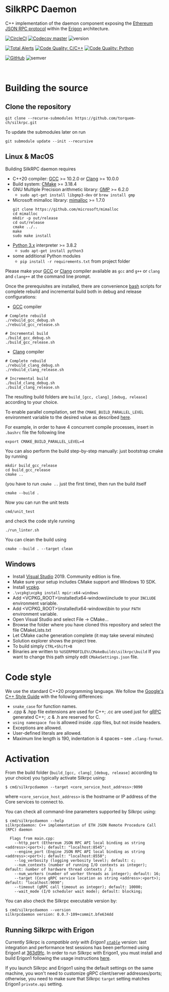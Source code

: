 # SilkRPC Daemon

C++ implementation of the daemon component exposing the [Ethereum JSON RPC protocol](https://eth.wiki/json-rpc/API) within the [Erigon](https://github.com/ledgerwatch/erigon) architecture.

[![CircleCI](https://circleci.com/gh/torquem-ch/silkrpc.svg?style=shield)](https://circleci.com/gh/torquem-ch/silkrpc)
[![Codecov master](https://img.shields.io/codecov/c/github/torquem-ch/silkrpc/master.svg?style=shield&logo=codecov&logoColor=white)](https://codecov.io/gh/torquem-ch/silkrpc)
![version](https://img.shields.io/github/v/release/torquem-ch/silkrpc?sort=semver&color=normal)

[![Total Alerts](https://img.shields.io/lgtm/alerts/g/torquem-ch/silkrpc.svg?logo=lgtm&logoWidth=18)](https://lgtm.com/projects/g/torquem-ch/silkrpc/alerts)
[![Code Quality: C/C++](https://img.shields.io/lgtm/grade/cpp/g/torquem-ch/silkrpc.svg?logo=lgtm&logoWidth=18)](https://lgtm.com/projects/g/torquem-ch/silkrpc/context:cpp)
[![Code Quality: Python](https://img.shields.io/lgtm/grade/python/g/torquem-ch/silkrpc.svg?logo=lgtm&logoWidth=18)](https://lgtm.com/projects/g/torquem-ch/silkrpc/context:python)

[![GitHub](https://img.shields.io/github/license/torquem-ch/silkrpc.svg)](https://github.com/torquem-ch/silkrpc/blob/master/LICENSE)
![semver](https://img.shields.io/badge/semver-2.0.0-blue)

<br>

# Building the source

## Clone the repository

```
git clone --recurse-submodules https://github.com/torquem-ch/silkrpc.git
```

To update the submodules later on run 
```
git submodule update --init --recursive
```

## Linux & MacOS
Building SilkRPC daemon requires
* C++20 compiler: [GCC](https://www.gnu.org/software/gcc/) >= 10.2.0 or [Clang](https://clang.llvm.org/) >= 10.0.0
* Build system: [CMake](http://cmake.org) >= 3.18.4
* GNU Multiple Precision arithmetic library: [GMP](http://gmplib.org) >= 6.2.0
    * `sudo apt-get install libgmp3-dev` or `brew install gmp`
* Microsoft mimalloc library: [mimalloc](https://github.com/microsoft/mimalloc) >= 1.7.0
    ```
    git clone https://github.com/microsoft/mimalloc
    cd mimalloc
    mkdir -p out/release
    cd out/release
    cmake ../..
    make
    sudo make install
    ```
* [Python 3.x](https://www.python.org/downloads/) interpreter >= 3.8.2
    * `sudo apt-get install python3`
* some additional Python modules
    * `pip install -r requirements.txt` from project folder

Please make your [GCC](https://www.gnu.org/software/gcc/) or [Clang](https://clang.llvm.org/) compiler available as `gcc` and `g++` or `clang` and `clang++` at the command line prompt.

Once the prerequisites are installed, there are convenience [bash](https://www.gnu.org/software/bash/) scripts for complete rebuild and incremental build both in debug and release configurations:

- [GCC](https://www.gnu.org/software/gcc/) compiler
```
# Complete rebuild
./rebuild_gcc_debug.sh
./rebuild_gcc_release.sh
```

```
# Incremental build
./build_gcc_debug.sh
./build_gcc_release.sh
```

- [Clang](https://clang.llvm.org/) compiler
```
# Complete rebuild
./rebuild_clang_debug.sh
./rebuild_clang_release.sh
```

```
# Incremental build
./build_clang_debug.sh
./build_clang_release.sh
```
The resulting build folders are `build_[gcc, clang]_[debug, release]` according to your choice.

To enable parallel compilation, set the `CMAKE_BUILD_PARALLEL_LEVEL` environment variable to the desired value as described [here](https://cmake.org/cmake/help/latest/manual/cmake.1.html#build-a-project). 

For example, in order to have 4 concurrent compile processes, insert in `.bashrc` file the following line
```
export CMAKE_BUILD_PARALLEL_LEVEL=4
```

You can also perform the build step-by-step manually: just bootstrap cmake by running
```
mkdir build_gcc_release
cd build_gcc_release
cmake ..
```
(you have to run `cmake ..` just the first time), then run the build itself
```
cmake --build .
```

Now you can run the unit tests
```
cmd/unit_test
```

and check the code style running
```
./run_linter.sh
```

You can clean the build using
```
cmake --build . --target clean
```

## Windows
* Install [Visual Studio](https://www.visualstudio.com/downloads) 2019. Community edition is fine.
* Make sure your setup includes CMake support and Windows 10 SDK.
* Install [vcpkg](https://github.com/microsoft/vcpkg#quick-start-windows).
* `.\vcpkg\vcpkg install mpir:x64-windows`
* Add <VCPKG_ROOT>\installed\x64-windows\include to your `INCLUDE` environment variable.
* Add <VCPKG_ROOT>\installed\x64-windows\bin to your `PATH` environment variable.
* Open Visual Studio and select File -> CMake...
* Browse the folder where you have cloned this repository and select the file CMakeLists.txt
* Let CMake cache generation complete (it may take several minutes)
* Solution explorer shows the project tree.
* To build simply `CTRL+Shift+B`
* Binaries are written to `%USERPROFILE%\CMakeBuilds\silkrpc\build` If you want to change this path simply edit `CMakeSettings.json` file.

# Code style

We use the standard C++20 programming language. We follow the [Google's C++ Style Guide](https://google.github.io/styleguide/cppguide.html) with the following differences:

* `snake_case` for function names.
* .cpp & .hpp file extensions are used for C++; .cc are used just for [gRPC](https://grpc.io/) generated C++; .c & .h are reserved for C.
* `using namespace foo` is allowed inside .cpp files, but not inside headers.
* Exceptions are allowed.
* User-defined literals are allowed.
* Maximum line length is 190, indentation is 4 spaces – see `.clang-format`.

# Activation

From the build folder (`build_[gcc, clang]_[debug, release]` according to your choice) you typically activate Silkrpc using:

```
$ cmd/silkrpcdaemon --target <core_service_host_address>:9090
```

where `<core_service_host_address>` is the hostname or IP address of the Core services to connect to.

You can check all command-line parameters supported by Silkrpc using:

```
$ cmd/silkrpcdaemon --help
silkrpcdaemon: C++ implementation of ETH JSON Remote Procedure Call (RPC) daemon

  Flags from main.cpp:
    --http_port (Ethereum JSON RPC API local binding as string <address>:<port>); default: "localhost:8545";
    --engine_port (Engine JSON RPC API local binding as string <address>:<port>); default: "localhost:8550";
    --log_verbosity (logging verbosity level); default: c;
    --num_contexts (number of running I/O contexts as integer); default: number of hardware thread contexts / 3;
    --num_workers (number of worker threads as integer); default: 16;
    --target (Core gRPC service location as string <address>:<port>); default: "localhost:9090";
    --timeout (gRPC call timeout as integer); default: 10000;
    --wait_mode (I/O scheduler wait mode); default: blocking;
```

You can also check the Silkrpc executable version by:

```
$ cmd/silkrpcdaemon --version
silkrpcdaemon version: 0.0.7-109+commit.bfe634dd
```

## Running Silkrpc with Erigon

Currently Silkrpc is _compatible only with Erigon1 [`stable`](https://github.com/ledgerwatch/erigon/tree/stable)_ version: last integration and performance test sessions has been performed using Erigon1 at [363d9fc](https://github.com/ledgerwatch/erigon/commit/363d9fc9cab7eb4df610091765ccf363f18003f2). In order to run Silkrpc with Erigon1, you must install and build Erigon1 following the usage instructions [here](https://github.com/ledgerwatch/erigon/tree/stable#usage).

If you launch Silkrpc and Erigon1 using the default settings on the same machine, you won't need to customize gRPC client/server addresses/ports; otherwise, you need to make sure that Silkrpc `target` setting matches Erigon1 `private.api` setting.
